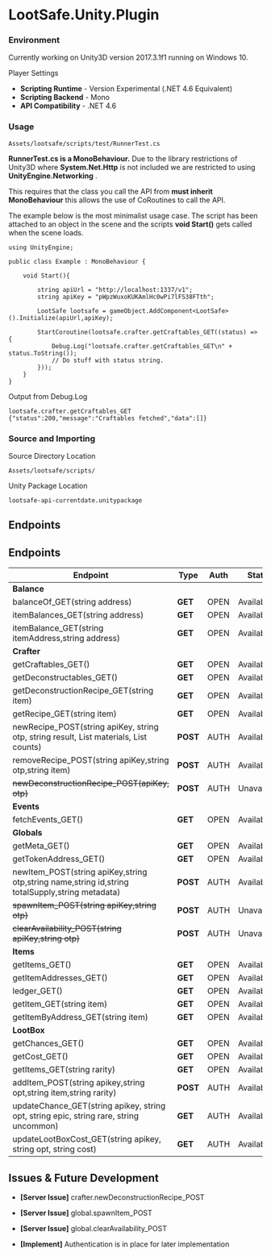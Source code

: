 # LootSafe.Unity.Plugin

### Environment

Currently working on Unity3D version 2017.3.1f1 running on Windows 10.

Player Settings

* **Scripting Runtime** - Version Experimental (.NET 4.6 Equivalent)
* **Scripting Backend** - Mono
* **API Compatibility** - .NET 4.6

### Usage

```
Assets/lootsafe/scripts/test/RunnerTest.cs
```
**RunnerTest.cs is a MonoBehaviour.** Due to the library restrictions of Unity3D where **System.Net.Http** is not included we are restricted to using **UnityEngine.Networking** . 

This requires that the class you call the API from **must inherit MonoBehaviour** this allows the use of CoRoutines to call the API.

The example below is the most minimalist usage case. The script has been attached to an object in the scene and the scripts **void Start()** gets called when the scene loads.

```
using UnityEngine;

public class Example : MonoBehaviour {

	void Start(){
    
        string apiUrl = "http://localhost:1337/v1";
        string apiKey = "pWpzWuxoKUKAmlHc0wPi7lFS38FTth";

        LootSafe lootsafe = gameObject.AddComponent<LootSafe>().Initialize(apiUrl,apiKey);

        StartCoroutine(lootsafe.crafter.getCraftables_GET((status) => {
            Debug.Log("lootsafe.crafter.getCraftables_GET\n" + status.ToString());
            // Do stuff with status string.
        }));
    }
}
```

Output from Debug.Log
```
lootsafe.crafter.getCraftables_GET
{"status":200,"message":"Craftables fetched","data":[]}
```

### Source and Importing

Source Directory Location
```
Assets/lootsafe/scripts/
```

Unity Package Location
```
lootsafe-api-currentdate.unitypackage
```

## Endpoints

## Endpoints

 Endpoint  | Type | Auth | Status |
|---|---|---|---|
| **Balance**   |   |   |   |
| balanceOf_GET(string address)  | **GET**  | OPEN  | Available |
| itemBalances_GET(string address)  | **GET**  | OPEN  | Available |
| itemBalance_GET(string itemAddress,string address)  | **GET**  | OPEN   | Available |
| **Crafter**   |   |   |   |
| getCraftables_GET()  | **GET**  | OPEN   | Available |
| getDeconstructables_GET()  | **GET**  | OPEN   | Available |
| getDeconstructionRecipe_GET(string item)  | **GET**  | OPEN   | Available |
| getRecipe_GET(string item) | **GET**  | OPEN   | Available |
| newRecipe_POST(string apiKey, string otp, string result, List<string> materials, List<string> counts)  | **POST**  | AUTH   | Available |
| removeRecipe_POST(string apiKey,string otp,string item)  | **POST**  | AUTH   | Available |
| ~~newDeconstructionRecipe_POST(apiKey, otp)~~ | **POST**  | AUTH   | Unavailable |
| **Events**  |   |   |   |
| fetchEvents_GET()  | **GET**  | OPEN   | Available |
| **Globals**  |   |   |   |
| getMeta_GET()  | **GET**  | OPEN   | Available |
| getTokenAddress_GET()  | **GET**  | OPEN   | Available |
| newItem_POST(string apiKey,string otp,string name,string id,string totalSupply,string metadata) | **POST**  | AUTH   | Available |
| ~~spawnItem_POST(string apiKey,string otp)~~  | **POST**   | AUTH   | Unavailable |
| ~~clearAvailability_POST(string apiKey,string otp)~~  | **POST**   | AUTH   | Unavailable |
| **Items**  |   |   |   |
| getItems_GET()  | **GET**  | OPEN   | Available |
| getItemAddresses_GET()  | **GET**  | OPEN   | Available |
| ledger_GET()  | **GET**  | OPEN   | Available |
| getItem_GET(string item)  | **GET**  | OPEN   | Available |
| getItemByAddress_GET(string item) | **GET**  | OPEN   | Available |
| **LootBox** |   |   |   |
| getChances_GET()  | **GET**  | OPEN   | Available |
| getCost_GET()  | **GET**  | OPEN   | Available |
| getItems_GET(string rarity)  | **GET**  | OPEN   | Available |
| addItem_POST(string apikey,string opt,string item,string rarity)  | **POST**  | AUTH  | Available |
| updateChance_GET(string apikey, string opt, string epic, string rare, string uncommon) | **GET**  | AUTH  | Available |
| updateLootBoxCost_GET(string apikey, string opt, string cost)  | **GET**  | AUTH  | Available |

## Issues & Future Development


* **[Server Issue]** crafter.newDeconstructionRecipe_POST
* **[Server Issue]** global.spawnItem_POST
* **[Server Issue]** global.clearAvailability_POST

* **[Implement]** Authentication is in place for later implementation
